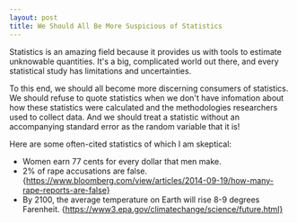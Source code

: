 ```yaml
---
layout: post
title: We Should All Be More Suspicious of Statistics
---
```


Statistics is an amazing field because it provides us with tools to estimate unknowable quantities. It's a big, complicated world out there, and every statistical study has limitations and uncertainties.

To this end, we should all become more discerning consumers of statistics.  We should refuse to quote statistics when we don't have 
infomation about how these statistics were calculated and the methodologies researchers used to collect data.  And we should treat a statistic without an accompanying standard error as the random variable that it is!

Here are some often-cited statistics of which I am skeptical:

* Women earn 77 cents for every dollar that men make.
* 2% of rape accusations are false. {https://www.bloomberg.com/view/articles/2014-09-19/how-many-rape-reports-are-false}
* By 2100, the average temperature on Earth will rise 8-9 degrees Farenheit. {https://www3.epa.gov/climatechange/science/future.html}
